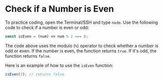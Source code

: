 # Check if a Number is Even

To practice coding, open the Terminal/SSH and type `node`. Use the following code to check if a number is even or odd:

```js
const isEven = (num) => num % 2 === 0;
```

The code above uses the modulo (`%`) operator to check whether a number is odd or even. If the number is even, the function returns `true`. If it's odd, the function returns `false`.

Here is an example of how to use the `isEven` function:

```js
isEven(3); // returns false
```
